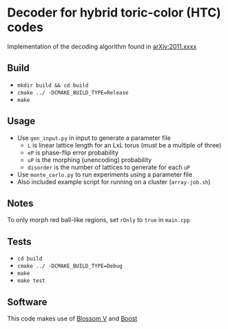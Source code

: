 # Decoder for hybrid toric-color (HTC) codes

Implementation of the decoding algorithm found in [arXiv:2011.xxxx](https://arxiv.org)

## Build

- `mkdir build && cd build`
- `cmake ../ -DCMAKE_BUILD_TYPE=Release`
- `make`

## Usage

- Use `gen_input.py` in input to generate a parameter file
  - `L` is linear lattice length for an LxL torus (must be a multiple of three)
  - `eP` is phase-flip error probability
  - `uP` is the morphing (unencoding) probability
  - `disorder` is the number of lattices to generate for each `uP`
- Use `monte_carlo.py` to run experiments using a parameter file
- Also included example script for running on a cluster (`array-job.sh`)

## Notes

To only morph red ball-like regions, set `rOnly` to `true` in `main.cpp`

## Tests

- `cd build`
- `cmake ../ -DCMAKE_BUILD_TYPE=Debug`
- `make`
- `make test`

## Software

This code makes use of [Blossom V](http://pub.ist.ac.at/~vnk/software.html) and [Boost](https://www.boost.org/)
